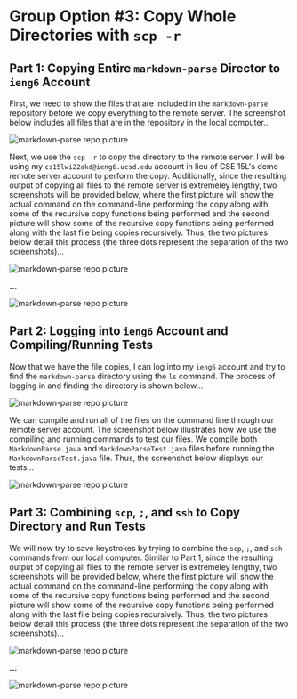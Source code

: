 # Group Option #3: Copy Whole Directories with `scp -r`

## Part 1: Copying Entire `markdown-parse` Director to `ieng6` Account

First, we need to show the files that are included in the `markdown-parse` repository before we copy everything to the remote server. The screenshot below includes all files that are in the repository in the local computer...

![markdown-parse repo picture](https://user-images.githubusercontent.com/81746604/153533655-b7c6fb2f-4fb2-4fbf-a14c-214c7cdf77b5.png)

Next, we use the `scp -r` to copy the directory to the remote server. I will be using my `cs15lwi22akd@ieng6.ucsd.edu` account in lieu of CSE 15L's demo remote server account to perform the copy. Additionally, since the resulting output of copying all files to the remote server is extremeley lengthy, two screenshots will be provided below, where the first picture will show the actual command on the command-line performing the copy along with some of the recursive copy functions being performed and the second picture will show some of the recursive copy functions being performed along with the last file being copies recursively. Thus, the two pictures below detail this process (the three dots represent the separation of the two screenshots)...

![markdown-parse repo picture](https://user-images.githubusercontent.com/81746604/153535172-224aa56b-07f5-4ecb-9ede-66fa0c02caa5.png)

**...**

![markdown-parse repo picture](https://user-images.githubusercontent.com/81746604/153535235-401d2d74-d57a-4dad-9592-72f3ec6c345c.png)


## Part 2: Logging into `ieng6` Account and Compiling/Running Tests

Now that we have the file copies, I can log into my `ieng6` account and try to find the `markdown-parse` directory using the `ls` command. The process of logging in and finding the directory is shown below...

![markdown-parse repo picture](https://user-images.githubusercontent.com/81746604/153535854-91e1d556-945f-4f33-ae68-d1f076a107f8.png)

We can compile and run all of the files on the command line through our remote server account. The screenshot below illustrates how we use the compiling and running commands to test our files. We compile both `MarkdownParse.java` and `MarkdownParseTest.java` files before running the `MarkdownParseTest.java` file. Thus, the screenshot below displays our tests...

![markdown-parse repo picture](https://user-images.githubusercontent.com/81746604/153539047-0f859ef2-4205-45c1-b71e-a4844bfe7257.png)


## Part 3: Combining `scp`, `;`, and `ssh` to Copy Directory and Run Tests

We will now try to save keystrokes by trying to combine the `scp`, `;`, and `ssh` commands from our local computer. Similar to Part 1, since the resulting output of copying all files to the remote server is extremeley lengthy, two screenshots will be provided below, where the first picture will show the actual command on the command-line performing the copy along with some of the recursive copy functions being performed and the second picture will show some of the recursive copy functions being performed along with the last file being copies recursively. Thus, the two pictures below detail this process (the three dots represent the separation of the two screenshots)...

![markdown-parse repo picture](https://user-images.githubusercontent.com/81746604/153541343-c18898ed-5412-40c0-8a58-5e6034bd325e.png)

**...**

![markdown-parse repo picture](https://user-images.githubusercontent.com/81746604/153541625-713ee372-c923-42d5-a17a-70df3391fdee.png)



